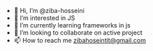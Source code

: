 - 👋 Hi, I’m @ziba-hosseini
- 👀 I’m interested in JS
- 🌱 I’m currently learning frameworks in js 
- 💞️ I’m looking to collaborate on active project 
- 📫 How to reach me zibahoseintit@gmail.com

<!---
ziba-hosseini/ziba-hosseini is a ✨ special ✨ repository because its `README.md` (this file) appears on your GitHub profile.
You can click the Preview link to take a look at your changes.
--->
